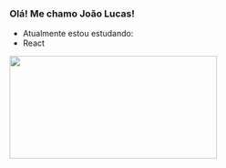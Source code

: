 ### Olá! Me chamo João Lucas!

- Atualmente estou estudando:
-  React

<div>
  <a href="https://github.com/jluvarela">
  <img height="180em" width="85%" src="https://github-readme-stats.vercel.app/api?username=jluvarela&show_icons=true&theme=merko&include_all_commits=true&count_private=true"/>
<!--   <img height="180em" width="50%" src="https://github-readme-stats.vercel.app/api/top-langs/?username=jluvarela&layout=compact&langs_count=7&theme=merko"/> -->
</div>
